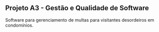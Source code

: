 ## Projeto A3 - Gestão e Qualidade de Software

Software para gerenciamento de multas para visitantes desordeiros em condomínios.
